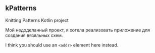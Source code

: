 ## kPatterns
Knitting Patterns Kotlin project

Мой недоделанный проект, я хотела реализовать приложение для создания вязяльных схем. 


I think you should use an
`<addr>` element here instead.
